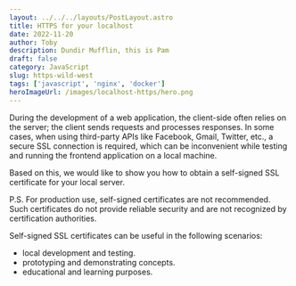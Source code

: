 ```yaml
---
layout: ../../../layouts/PostLayout.astro
title: HTTPS for your localhost
date: 2022-11-20
author: Toby
description: Dundir Mufflin, this is Pam
draft: false
category: JavaScript
slug: https-wild-west
tags: ['javascript', 'nginx', 'docker']
heroImageUrl: /images/localhost-https/hero.png
---
```


During the development of a web application, the client-side often relies on the server; the client sends requests and processes responses. In some cases, when using third-party APIs like Facebook, Gmail, Twitter, etc., a secure SSL connection is required, which can be inconvenient while testing and running the frontend application on a local machine.

Based on this, we would like to show you how to obtain a self-signed SSL certificate for your local server.

P.S. For production use, self-signed certificates are not recommended. Such certificates do not provide reliable security and are not recognized by certification authorities.

Self-signed SSL certificates can be useful in the following scenarios:

- local development and testing.
- prototyping and demonstrating concepts.
- educational and learning purposes.
